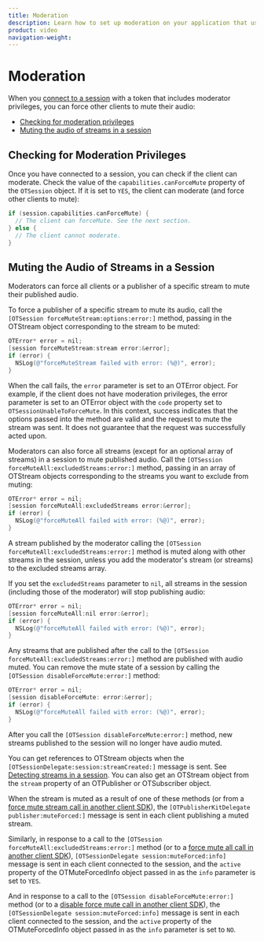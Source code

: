 ```yaml
---
title: Moderation
description: Learn how to set up moderation on your application that uses the Vonage Video API. With moderator privileges, you can force partipcants to disconnect from the session, or stop publishing to the session.
product: video
navigation-weight:
---
```


# Moderation

When you [connect to a session](/video/tutorials/create-session) with a token that includes moderator privileges, you can force other clients to mute their audio:

* [Checking for moderation privileges](#checking-for-moderation-privileges)
* [Muting the audio of streams in a session](#muting-the-audio-of-streams-in-a-session)

## Checking for Moderation Privileges

Once you have connected to a session, you can check if the client can moderate. Check the value of the `capabilities.canForceMute` property of the `OTSession` object. If it is set to `YES`, the client can moderate (and force other clients to mute):

```objective-c
if (session.capabilities.canForceMute) {
  // The client can forceMute. See the next section.
} else {
  // The client cannot moderate.
}
```

## Muting the Audio of Streams in a Session

Moderators can force all clients or a publisher of a specific stream to mute their published audio.

To force a publisher of a specific stream to mute its audio, call the `[OTSession forceMuteStream:options:error:]` method, passing in the OTStream object corresponding to the stream to be muted:

```objective-c
OTError* error = nil;
[session forceMuteStream:stream error:&error];
if (error) {
  NSLog(@"forceMuteStream failed with error: (%@)", error);
}
```

When the call fails, the `error` parameter is set to an OTError object. For example, if the client does not have moderation privileges, the error parameter is set to an OTError object with the `code` property set to `OTSessionUnableToForceMute`. In this context, success indicates that the options passed into the method are valid and the request to mute the stream was sent. It does not guarantee that the request was successfully acted upon.

Moderators can also force all streams (except for an optional array of streams) in a session to mute published audio. Call the `[OTSession forceMuteAll:excludedStreams:error:]` method, passing in an array of OTStream objects corresponding to the streams you want to exclude from muting:

```objective-c
OTError* error = nil;
[session forceMuteAll:excludedStreams error:&error];
if (error) {
  NSLog(@"forceMuteAll failed with error: (%@)", error);
}
```

A stream published by the moderator calling the `[OTSession forceMuteAll:excludedStreams:error:]` method is muted along with other streams in the session, unless you add the moderator's stream (or streams) to the excluded streams array.

If you set the `excludedStreams` parameter to `nil`, all streams in the session (including those of the moderator) will stop publishing audio:

```objective-c
OTError* error = nil;
[session forceMuteAll:nil error:&error];
if (error) {
  NSLog(@"forceMuteAll failed with error: (%@)", error);
}
```

Any streams that are published after the call to the `[OTSession forceMuteAll:excludedStreams:error:]` method are published with audio muted. You can remove the mute state of a session by calling the `[OTSession disableForceMute:error:]` method:

```objective-c
OTError* error = nil;
[session disableForceMute: error:&error];
if (error) {
  NSLog(@"forceMuteAll failed with error: (%@)", error);
}
```

After you call the `[OTSession disableForceMute:error:]` method, new streams published to the session will no longer have audio muted.

You can get references to OTStream objects when the `[OTSessionDelegate:session:streamCreated:]` message is sent. See [Detecting streams in a session](/video/tutorials/subscribe-streams/video/subscribe-streams/swift/1-detect-stream-created/swift). You can also get an OTStream object from the `stream` property of an OTPublisher or OTSubscriber object.

When the stream is muted as a result of one of these methods (or from a [force mute stream call in another client SDK](
/video/tutorials/video-moderation/video/moderation/js/moderation/swift#muting-the-audio-of-streams-in-a-session)), the `[OTPublisherKitDelegate publisher:muteForced:]` message is sent in each client publishing a muted stream.

Similarly, in response to a call to the `[OTSession forceMuteAll:excludedStreams:error:]` method (or to a [force mute all call in another client SDK](
/video/tutorials/video-moderation/video/moderation/js/moderation/swift#muting-the-audio-of-streams-in-a-session)), `[OTSessionDelegate session:muteForced:info]` message is sent in each client connected to the session, and the `active` property of the OTMuteForcedInfo object passed in as the `info` parameter is set to `YES`.

And in response to a call to the `[OTSession disableForceMute:error:]` method (or to a [disable force mute call in another client SDK](
/video/tutorials/video-moderation/video/moderation/js/moderation/swift#muting-the-audio-of-streams-in-a-session)), the `[OTSessionDelegate session:muteForced:info]` message is sent in each client connected to the session, and the `active` property of the OTMuteForcedInfo object passed in as the `info` parameter is set to `NO`.
